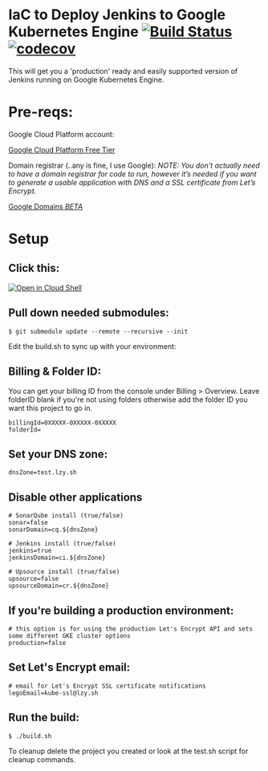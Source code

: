 # IaC to Deploy Jenkins to Google Kubernetes Engine [![Build Status](https://travis-ci.org/lzysh/ops-gke-jenkins.svg?branch=master)](https://travis-ci.org/lzysh/ops-gke-jenkins) [![codecov](https://codecov.io/gh/lzysh/ops-gke-jenkins/branch/master/graph/badge.svg)](https://codecov.io/gh/lzysh/ops-gke-jenkins)

This will get you a 'production' ready and easily supported version of Jenkins running on Google Kubernetes Engine.

# Pre-reqs:
Google Cloud Platform account:

[Google Cloud Platform Free Tier](https://cloud.google.com/free)

Domain registrar (..any is fine, I use Google):
*NOTE: You don't actually need to have a domain registrar for code to run, however it’s needed if you want to generate a usable application with DNS and a SSL certificate from Let’s Encrypt.*

[Google Domains *BETA*](https://domains.google/#/)

# Setup
## Click this:

[![Open in Cloud Shell](http://gstatic.com/cloudssh/images/open-btn.png)](https://console.cloud.google.com/cloudshell/open?git_repo=https://github.com/lzysh/ops-IaC.git&page=shell)
## Pull down needed submodules:
```none
$ git submodule update --remote --recursive --init
```
Edit the build.sh to sync up with your environment:

## Billing & Folder ID:
You can get your billing ID from the console under Billing > Overview.
Leave folderID blank if you're not using folders otherwise add the folder ID you want this project to go in.
```none
billingId=0XXXXX-0XXXXX-0XXXXX
folderId=
```
## Set your DNS zone:
```none
dnsZone=test.lzy.sh
```
## Disable other applications
```none
# SonarQube install (true/false)
sonar=false
sonarDomain=cq.${dnsZone}

# Jenkins install (true/false)
jenkins=true
jenkinsDomain=ci.${dnsZone}

# Upsource install (true/false)
upsource=false
upsourceDomain=cr.${dnsZone}
```

## If you're building a production environment:
```none
# this option is for using the production Let's Encrypt API and sets some different GKE cluster options
production=false
```
## Set Let's Encrypt email:
```none
# email for Let's Encrypt SSL certificate notifications
legoEmail=kube-ssl@lzy.sh
```
## Run the build:
```none
$ ./build.sh
```

To cleanup delete the project you created or look at the test.sh script for cleanup commands.
